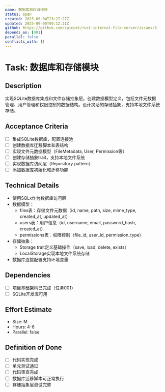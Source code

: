 ```yaml
---
name: 数据库和存储模块
status: open
created: 2025-09-04T23:27:27Z
updated: 2025-09-05T00:12:31Z
github: https://github.com/spinpet/rust-internal-file-server/issues/3
depends_on: [001]
parallel: false
conflicts_with: []
---
```


# Task: 数据库和存储模块

## Description
实现SQLite数据库集成和文件存储抽象层。创建数据模型定义，包括文件元数据管理、用户管理和权限控制的数据结构。设计灵活的存储抽象，支持本地文件系统存储。

## Acceptance Criteria
- [ ] 集成SQLite数据库，配置连接池
- [ ] 创建数据库迁移脚本和表结构
- [ ] 实现文件元数据模型（FileMetadata, User, Permission等）
- [ ] 创建存储抽象trait，支持本地文件系统
- [ ] 实现数据库访问层（Repository pattern）
- [ ] 添加数据库初始化和迁移功能

## Technical Details
- 使用SQLx作为数据库访问层
- 数据模型：
  - files表：存储文件元数据（id, name, path, size, mime_type, created_at, updated_at）
  - users表：用户信息（id, username, email, password_hash, created_at）
  - permissions表：权限控制（file_id, user_id, permission_type）
- 存储抽象：
  - Storage trait定义基础操作（save, load, delete, exists）
  - LocalStorage实现本地文件系统存储
- 数据库连接配置支持环境变量

## Dependencies
- [ ] 项目基础架构已完成（任务001）
- [ ] SQLite开发库可用

## Effort Estimate
- Size: M
- Hours: 4-6
- Parallel: false

## Definition of Done
- [ ] 代码实现完成
- [ ] 单元测试通过
- [ ] 代码审查完成
- [ ] 数据库迁移脚本可正常执行
- [ ] 存储抽象层测试完整